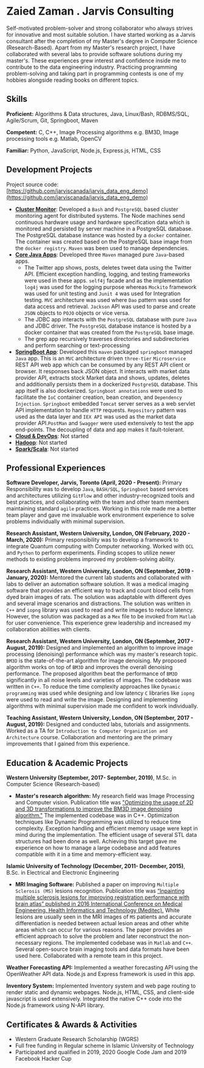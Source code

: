 # Zaied Zaman . Jarvis Consulting

Self-motivated problem-solver and strong collaborator who always strives for innovative and most suitable solution. I have started working
as a Jarvis consultant after the completion of my Master's degree in Computer Science (Research-Based). Apart from my Master's research project,
I have collaborated with several labs to provide software solutions during my master's. These experiences grew interest and confidence inside
me to contribute to the data engineering industry. Practicing programming problem-solving and taking part in programming contests is one of
my hobbies alongside reading books on different topics.    

## Skills

**Proficient:** Algorithms & Data structures, Java, Linux/Bash, RDBMS/SQL, Agile/Scrum, Git, Springboot, Maven

**Competent:** C, C++, Image Processing algorithms e.g. BM3D, Image processing tools e.g. Matlab, OpenCV

**Familiar:** Python, JavaScript, Node.js, Express.js, HTML, CSS

## Development Projects

Project source code: [https://github.com/jarviscanada/jarvis_data_eng_demo](https://github.com/jarviscanada/jarvis_data_eng_demo)

- **[Cluster Monitor](./linux_sql)**: Developed a `Bash` and `PostgreSQL` based cluster monitoring agent for distributed systems. The Node machines send continuous hardware usage and hardware specification data which is monitored and persisted by server machine in a PostgreSQL database. The PostgreSQL database instance was hosted by a `docker` container. The container was created based on the PostgreSQL base image from the `docker registry`. `Maven` was
been used to manage dependencies.
- **[Core Java Apps](./core_java)**: Developed three `Maven` managed pure `Java`-based apps. 
    * The Twitter app shows, posts, deletes tweet data using the Twitter API. Efficient exception handling, logging, and testing frameworks were used in these apps. `self4j` facade and as the implementation `log4j` was used for the logging purpose whereas `Mockito` framework was used for unit testing and `Junit 4` was used for Integration testing. `MVC` architecture was used where `Dao` pattern was used for data access and retrieval. `Jackson` API was used to parse and create `JSON` objects to `POJO` objects or vice versa.
    * The JDBC app interacts with the `PostgreSQL` database with pure `Java` and JDBC driver. The `PostgreSQL` database instance is hosted by a docker container that was created from the `PostgreSQL` base image.
    * The grep app recursively traverses directories and subdirectories
and perform searching or text-processing
- **[SpringBoot App](./springboot)**: Developed this `maven` packaged `springboot` managed `Java` app. This is an `MVC` architecture driven `three-tier` `Microservice` REST API web app which can be consumed by any REST API client or browser. It responses back JSON object. It interacts with market data provider API, extracts stock Market data and shows, updates, deletes and additionally persists them in a dockerized `PostgreSQL` database. This app itself is also dockerized. `Springboot annotations` were used to facilitate the `IoC` container creation, bean creation, and `Dependency Injection`.
`Springboot` embedded `Tomcat` server serves as a web servlet API implementation to handle `HTTP` requests. `Repository` pattern was used as the data layer and `IEX API` was used as the market data provider API.`PostMan` and `Swagger` were used extensively to
test the app end-points. The decoupling of data and app makes it fault-tolerant.
- **[Cloud & DevOps](./cloud_devops)**: Not started
- **[Hadoop](./hadoop)**: Not started
- **[Spark/Scala](./spark)**:  Not started

## Professional Experiences

**Software Developer,  Jarvis, Toronto (April, 2020 - Present):** Primary Responsibility was to develop `Java`, `BASH/SQL`, `Springboot` based services and architectures utilizing `GitFlow` and other industry-recognized tools and best practices,  and collaborating with the team and other team members maintaining standard `agile` practices. Working in this role made me a better team player and gave me invaluable work environment experience to solve problems individually with minimal supervision.

**Research Assistant, Western University, London, ON (February, 2020 - March, 2020):** Primary responsibility was to develop a framework to integrate Quantum computing with Computer networking. Worked with `QCL` and `Python` to perform experiments. Finding scopes to utilize newer methods to existing problems improved my problem-solving ability.

**Research Assistant, Western University, London, ON (September, 2019 - January, 2020):** Mentored the current lab students and collaborated with labs to deliver an automation software solution. It was a medical imaging software that provides an efficient way to track and count blood cells from dyed brain images of rats. The solution was adaptable with different dyes and several image scenarios and distractions. The solution was written in `C++` and `iopng` library was used to read and write images to reduce latency. However, the solution was packaged as a `Mex` file to be invoked from `Matlab` for user convenience. This experience grew leadership and increased my collaboration abilities with clients.

**Research Assistant, Western University, London, ON (September, 2017 - August, 2019):** Designed and implemented an algorithm to improve image processing (denoising) performance which was my master's research topic. `BM3D` is the state-of-the-art algorithm for image denoising. My proposed algorithm works on top of `BM3D` and improves the overall denoising performance. The proposed algorithm beat the performance of `BM3D` significantly in all noise levels and varieties of images. The codebase was written in `C++`. To reduce the time complexity approaches like `Dynamic programming` was used while designing and low latency `C` libraries like `iopng` were used to read and write the image. Designing and implementing algorithms with minimal supervision made me confident to work individually.

**Teaching Assistant, Western University, London, ON (September, 2017 - August, 2019):** Designed and conducted labs, tutorials and assignments. Worked as a TA for `Introduction to Computer Organization and Architecture` course. Collaboration and mentoring are the primary improvements that I gained from this experience.

## Education & Academic Projects

**Western University (September, 2017- September, 2019)**, M.Sc. in Computer Science (Research-based)

- **Master's research algorithm:** My research field was Image Processing and Computer vision. Publication title was ["Optimizing the usage of
 2D and 3D transformations to improve the BM3D image denoising algorithm."](https://ir.lib.uwo.ca/etd/6523/) The implemented codebase was in C++. Optimization techniques like Dynamic 
 Programming was utilized to reduce time complexity. Exception handling and efficient memory usage were kept in mind during the implementation. 
 The efficient usage of several STL data structures had been done as well. Achieving this target gave me experience on how to manage a large codebase and add features compatible with it in a time and memory-efficient way.

**Islamic University of Technology (December, 2011- December, 2015)**, B.Sc. in Electrical and Electronic Engineering

- **MRI Imaging Software:** Published a paper on improving `Multiple Sclerosis (MS)` lesions recognition. Publication title was [“Inpainting multiple sclerosis lesions for improving registration performance with brain atlas” published in 2016 International Conference on Medical Engineering, Health Informatics and Technology (Meditec).](https://ieeexplore.ieee.org/document/7835363) White lesions are usually seen in the MRI images of `MS` patients and accurate differentiation is needed between actual lesion areas and other white areas which can occur for various reasons. The paper provides an efficient approach to solve the problem and later reconstruct the non-necessary regions. The implemented codebase was in `Matlab` and `C++`. Several open-source brain imaging tools and data formats have been used here. Collaborated with a remote team in this project. 

**Weather Forecasting API:** Implemented a weather forecasting API using the OpenWeather API data. Node.js and Express framework is used
in this app.

**Inventory System:** Implemented Inventory system and web page routing to render static and dynamic webpages. Node.js, HTML, CSS, and 
client-side javascript is used extensively. Integrated the native C++ code into the Node.js framework using N-API library.


## Certificates & Awards & Activities

- Western Graduate Research Scholarship (WGRS)
- Full free funding in Regular scheme in Islamic University of Technology
- Participated and qualified in 2019, 2020 Google Code Jam and 2019 Facebook Hacker Cup

